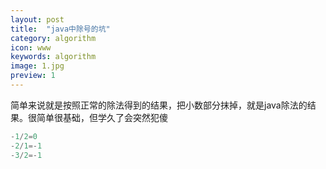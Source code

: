 ```yaml
---
layout: post
title:  "java中除号的坑"
category: algorithm
icon: www
keywords: algorithm
image: 1.jpg
preview: 1
---
```


简单来说就是按照正常的除法得到的结果，把小数部分抹掉，就是java除法的结果。很简单很基础，但学久了会突然犯傻

``` java
-1/2=0
-2/1=-1
-3/2=-1
```